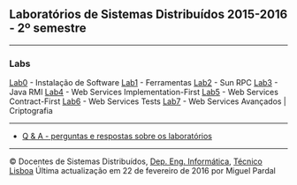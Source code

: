 

## Laboratórios de Sistemas Distribuídos 2015-2016 - 2º semestre



* * *



### Labs


[Lab0](./Lab0) - Instalação de Software 
[Lab1](./Lab1) - Ferramentas
[Lab2](./Lab2) - Sun RPC
[Lab3](./Lab3) - Java RMI
[Lab4](./Lab4) - Web Services Implementation-First
[Lab5](./Lab5) - Web Services Contract-First 
[Lab6](./Lab6) - Web Services Tests
[Lab7](./Lab7) - Web Services Avançados | Criptografia


* * *

*   [Q & A - perguntas e respostas sobre os laboratórios](http://disciplinas.tecnico.ulisboa.pt/leic-sod/2015-2016/labs/proj/faq.html)

* * *



© Docentes de Sistemas Distribuídos, [Dep. Eng. Informática](http://www.dei.tecnico.ulisboa.pt/), [Técnico Lisboa](http://www.ist.eu)
Última actualização em 22 de fevereiro de 2016 por Miguel Pardal
